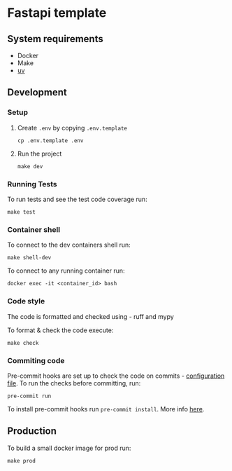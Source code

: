 # Fastapi template

## System requirements
- Docker
- Make
- [uv](https://docs.astral.sh/uv/)

## Development

### Setup

1. Create `.env` by copying `.env.template`
    ```shell
    cp .env.template .env
    ```

2. Run the project
    ```shell
    make dev
    ```

### Running Tests

To run tests and see the test code coverage run:
```shell
make test
```

### Container shell

To connect to the dev containers shell run:
```shell
make shell-dev
```

To connect to any running container run:
```shell
docker exec -it <container_id> bash
```

### Code style

The code is formatted and checked using - ruff and mypy

To format & check the code execute:
```shell
make check
```

### Commiting code

Pre-commit hooks are set up to check the code on commits - [configuration file](.pre-commit-config.yaml). To run the checks before committing, run:
```shell
pre-commit run
```

To install pre-commit hooks run `pre-commit install`. More info [here](https://pre-commit.com/).

## Production

To build a small docker image for prod run:
```shell
make prod
```

